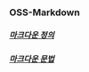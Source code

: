 ### OSS-Markdown

##### [마크다운 정의](https://github.com/Juunnmmoo/OSS-Study/blob/main/%EB%A7%88%ED%81%AC%EB%8B%A4%EC%9A%B4/%EB%A7%88%ED%81%AC%EB%8B%A4%EC%9A%B4%20%EB%AC%B8%EB%B2%95.md)

##### [마크다운 문법](https://github.com/Juunnmmoo/OSS-Study/blob/main/%EB%A7%88%ED%81%AC%EB%8B%A4%EC%9A%B4/%EB%A7%88%ED%81%AC%EB%8B%A4%EC%9A%B4%20%EC%A0%95%EC%9D%98.md)
